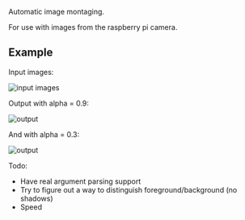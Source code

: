 Automatic image montaging.

For use with images from the raspberry pi camera.

Example
-------

Input images:

![input images](http://i.imgur.com/y6OZOAsh.jpg)

Output with alpha = 0.9:

![output](http://i.imgur.com/gP4l50a.jpg)

And with alpha = 0.3:

![output](http://i.imgur.com/zwETaqh.jpg)

Todo:

* Have real argument parsing support
* Try to figure out a way to distinguish foreground/background (no shadows)
* Speed
